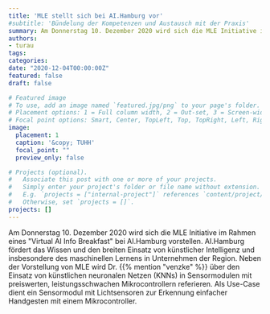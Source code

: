 ```yaml
---
title: 'MLE stellt sich bei AI.Hamburg vor'
#subtitle: 'Bündelung der Kompetenzen und Austausch mit der Praxis'
summary: Am Donnerstag 10. Dezember 2020 wird sich die MLE Initiative im Rahmen eines "Virtual AI Info Breakfast" bei AI.Hamburg vorstellen.
authors:
- turau
tags:
categories:
date: "2020-12-04T00:00:00Z"
featured: false
draft: false

# Featured image
# To use, add an image named `featured.jpg/png` to your page's folder.
# Placement options: 1 = Full column width, 2 = Out-set, 3 = Screen-width
# Focal point options: Smart, Center, TopLeft, Top, TopRight, Left, Right, BottomLeft, Bottom, BottomRight
image:
  placement: 1
  caption: '&copy; TUHH'
  focal_point: ""
  preview_only: false

# Projects (optional).
#   Associate this post with one or more of your projects.
#   Simply enter your project's folder or file name without extension.
#   E.g. `projects = ["internal-project"]` references `content/project/deep-learning/index.md`.
#   Otherwise, set `projects = []`.
projects: []
---
```


Am Donnerstag 10. Dezember 2020 wird sich die MLE Initiative im Rahmen eines "Virtual AI Info Breakfast" bei AI.Hamburg vorstellen. AI.Hamburg fördert das Wissen und den breiten Einsatz von künstlicher Intelligenz und insbesondere des maschinellen Lernens in Unternehmen der Region. Neben der Vorstellung von MLE wird Dr. {{% mention "venzke" %}} über den Einsatz von künstlichen neuronalen Netzen (KNNs) in Sensormodulen mit preiswerten, leistungsschwachen Mikrocontrollern referieren. Als Use-Case dient ein Sensormodul mit Lichtsensoren zur Erkennung einfacher Handgesten mit einem Mikrocontroller.
